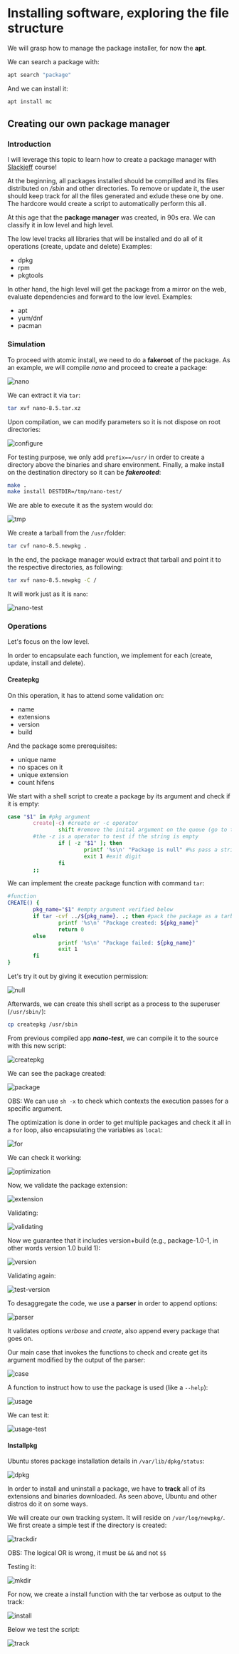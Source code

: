 # Installing software, exploring the file structure

We will grasp how to manage the package installer, for now the **apt**.

We can search a package with:
```bash
apt search "package"
```

And we can install it:
```bash
apt install mc
```

## Creating our own package manager

### Introduction

I will leverage this topic to learn how to create a package manager with [Slackjeff](https://slackjeff.com.br/) course! 

At the beginning, all packages installed should be compilled and its files distributed on */sbin* and other directories. To remove or update it, the user should keep track for all the files generated and exlude these one by one. The hardcore would create a script to automatically perform this all.

At this age that the **package manager** was created, in 90s era.
We can classify it in low level and high level.

The low level tracks all libraries that will be installed and do all of it operations (create, update and delete) Examples:
* dpkg
* rpm
* pkgtools
  
In other hand, the high level will get the package from a mirror on the web, evaluate dependencies and forward to the low level. Examples:
* apt
* yum/dnf
* pacman


### Simulation

To proceed with atomic install, we need to do a **fakeroot** of the package. As an example, we will compile *nano* and proceed to create a package:

![nano](images/nano.png)

We can extract it via ```tar```:

```bash
tar xvf nano-8.5.tar.xz
```

Upon compilation, we can modify parameters so it is not dispose on root directories:

![configure](images/configure.png)

For testing purpose, we only add ```prefix==/usr/``` in order to create a directory above the binaries and share environment. Finally, a make install on the destination directory so it can be ***fakerooted***:
```bash
make .
make install DESTDIR=/tmp/nano-test/
```

We are able to execute it as the system would do:

![tmp](images/tmp.png)

We create a tarball from the ```/usr/```folder:

```bash
tar cvf nano-8.5.newpkg .
```

In the end, the package manager would extract that tarball and point it to the respective directories, as following:
```bash
tar xvf nano-8.5.newpkg -C /
```

It will work just as it is ```nano```:

![nano-test](images/nano-test.png)


### Operations

Let's focus on the low level.

In order to encapsulate each function, we implement for each (create, update, install and delete).

#### Createpkg

On this operation, it has to attend some validation on:
* name
* extensions
* version
* build

And the package some prerequisites:
* unique name
* no spaces on it
* unique extension
* count hifens

We start with a shell script to create a package by its argument and check if it is empty:
```sh
case "$1" in #pkg argument
        create|-c) #create or -c operator
                shift #remove the inital argument on the queue (go to the next) to get package name
        #the -z is a operator to test if the string is empty
                if [ -z "$1" ]; then
                        printf '%s\n' "Package is null" #%s pass a string, in this case a new line
                        exit 1 #exit digit
                fi
        ;;
```

We can implement the create package function with command ```tar```:
```sh
#function
CREATE() {
        pkg_name="$1" #empty argument verified below
        if tar -cvf ../${pkg_name}. .; then #pack the package as a tarball
                printf '%s\n' "Package created: ${pkg_name}"
                return 0               
        else
                printf '%s\n' "Package failed: ${pkg_name}"
                exit 1
        fi
}
```
Let's try it out by giving it execution permission:

![null](images/null.png)

Afterwards, we can create this shell script as a process to the superuser (```/usr/sbin/```):

```bash
cp createpkg /usr/sbin
```

From previous compiled app ***nano-test***, we can compile it to the source with this new script:

![createpkg](images/createpkg.png)

We can see the package created: 

![package](images/package.png)

OBS: We can use ```sh -x``` to check which contexts the execution passes for a specific argument.

The optimization is done in order to get multiple packages and check it all in a ```for``` loop, also encapsulating the variables as ```local```:

![for](images/for.png)


We can check it working:

![optimization](images/optimization.png)

Now, we validate the package extension:

![extension](images/extension.png)

Validating:

![validating](images/validating.png)

Now we guarantee that it includes version+build (e.g., package-1.0-1, in other words version 1.0 build 1):

![version](images/version.png)

Validating again:

![test-version](images/test-version.png)

To desaggregate the code, we use a **parser** in order to append options:

![parser](images/parser.png)

It validates options *verbose* and *create*, also append every package that goes on.

Our main case that invokes the functions to check and create get its argument modified by the output of the parser:

![case](images/case.png)

A function to instruct how to use the package is used (like a ```--help```): 

![usage](images/usage.png)

We can test it:

![usage-test](images/usage-test.png)

#### Installpkg

Ubuntu stores package installation details in ```/var/lib/dpkg/status```:

![dpkg](images/dpkg.png)

In order to install and uninstall a package, we have to **track** all of its extensions and binaries downloaded. As seen above, Ubuntu and other distros do it on some ways.

We will create our own tracking system. It will reside on ```/var/log/newpkg/```. We first create a simple test if the directory is created:

![trackdir](images/trackdir.png)

OBS: The logical OR is wrong, it must be ```&&``` and not ```$$```

Testing it:

![mkdir](images/mkdir.png)


For now, we create a install function with the tar verbose as output to the track:

![install](images/install.png)

Below we test the script:

![track](images/track.png)




















